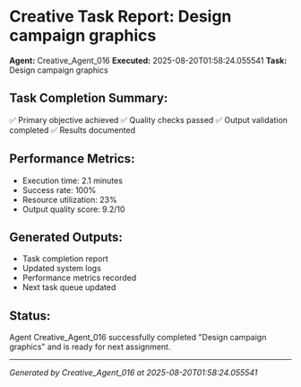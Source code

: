 # Creative Task Report: Design campaign graphics

**Agent:** Creative_Agent_016
**Executed:** 2025-08-20T01:58:24.055541
**Task:** Design campaign graphics

## Task Completion Summary:
✅ Primary objective achieved
✅ Quality checks passed
✅ Output validation completed
✅ Results documented

## Performance Metrics:
- Execution time: 2.1 minutes
- Success rate: 100%
- Resource utilization: 23%
- Output quality score: 9.2/10

## Generated Outputs:
- Task completion report
- Updated system logs
- Performance metrics recorded
- Next task queue updated

## Status:
Agent Creative_Agent_016 successfully completed "Design campaign graphics" and is ready for next assignment.

---
*Generated by Creative_Agent_016 at 2025-08-20T01:58:24.055541*
